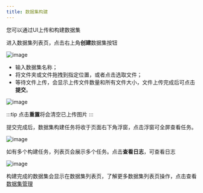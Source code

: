 ```yaml
---
title: 数据集构建
---
```


您可以通过UI上传和构建数据集

进入数据集列表页，点击右上角**创建**数据集按钮

![image](https://starwhale-examples.oss-cn-beijing.aliyuncs.com/docs/User%20guide/Dataset/create/create1.png)

- 输入数据集名称；
- 将文件夹或文件拖拽到指定位置，或者点击选取文件；
- 等待文件上传，会显示上传文件数量和所有文件大小，文件上传完成后可点击**提交**。

![image](https://starwhale-examples.oss-cn-beijing.aliyuncs.com/docs/User%20guide/Dataset/create/upload.jpg)

:::tip
点击**重置**将会清空已上传图片
:::

提交完成后，数据集构建任务将收于页面右下角浮窗，点击浮窗可全屏查看任务。

![image](https://starwhale-examples.oss-cn-beijing.aliyuncs.com/docs/User%20guide/Dataset/create/floating%20window.png)

如有多个构建任务，列表页会展示多个任务。点击**查看日志**，可查看日志

![image](https://starwhale-examples.oss-cn-beijing.aliyuncs.com/docs/User%20guide/Dataset/create/building%20job.jpg)

构建完成的数据集会显示在数据集列表页，了解更多数据集列表页操作，点击查看[数据集管理](https://github.com/lijing-susan/docs/blob/susan-docs-userguide/i18n/zh/docusaurus-plugin-content-docs/current/userguide/dataset-user-guide/ui/manage-dataset.md)
